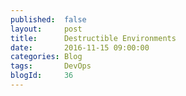 ```yaml
---
published: 	false
layout: 	post
title:		Destructible Environments
date: 		2016-11-15 09:00:00
categories: Blog
tags: 		DevOps
blogId:     36
---
```


